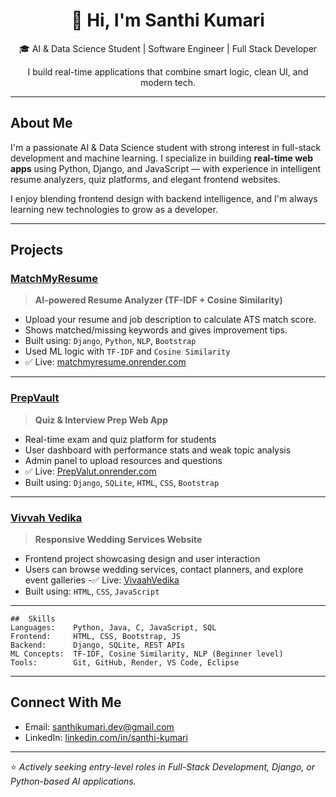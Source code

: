 
<h1 align="center">👋 Hi, I'm Santhi Kumari</h1>
<p align="center">
  🎓 AI & Data Science Student | Software Engineer | Full Stack Developer 
</p>
<p align="center">
  I build real-time applications that combine smart logic, clean UI, and modern tech.
</p>

---

##  About Me

I'm a passionate AI & Data Science student with strong interest in full-stack development and machine learning. I specialize in building **real-time web apps** using Python, Django, and JavaScript — with experience in intelligent resume analyzers, quiz platforms, and elegant frontend websites.

 I enjoy blending frontend design with backend intelligence, and I'm always learning new technologies to grow as a developer.

---

##  Projects

###  [MatchMyResume](https://github.com/santhi1701/MatchMyResume)

>  **AI-powered Resume Analyzer (TF-IDF + Cosine Similarity)**

- Upload your resume and job description to calculate ATS match score.
- Shows matched/missing keywords and gives improvement tips.
- Built using: `Django`, `Python`, `NLP`, `Bootstrap`
- Used ML logic with `TF-IDF` and `Cosine Similarity`
- ✅ Live: [matchmyresume.onrender.com](https://matchmyresume-1.onrender.com)

---

###  [PrepVault](https://github.com/santhi1701/PrepVault)

> **Quiz & Interview Prep Web App**

- Real-time exam and quiz platform for students
- User dashboard with performance stats and weak topic analysis
- Admin panel to upload resources and questions
- ✅ Live: [PrepValut.onrender.com](https://prepvault-q3qz.onrender.com)
- Built using: `Django`, `SQLite`, `HTML`, `CSS`, `Bootstrap`

---

###  [Vivvah Vedika](https://github.com/santhi1701/Vivaah-Vedika)

>  **Responsive Wedding Services Website**

- Frontend project showcasing design and user interaction
- Users can browse wedding services, contact planners, and explore event galleries
-✅ Live: [VivaahVedika](https://santhi1701.github.io/Vivaah-Vedika/)
- Built using: `HTML`, `CSS`, `JavaScript`

---
```text
##  Skills
Languages:    Python, Java, C, JavaScript, SQL
Frontend:     HTML, CSS, Bootstrap, JS
Backend:      Django, SQLite, REST APIs
ML Concepts:  TF-IDF, Cosine Similarity, NLP (Beginner level)
Tools:        Git, GitHub, Render, VS Code, Eclipse
```
---

##  Connect With Me

- Email: [santhikumari.dev@gmail.com](mailto:22kq1a5487aids@gmail.com)
- LinkedIn: [linkedin.com/in/santhi-kumari](https://www.linkedin.com/in/santhikumarimuchu)

---

⭐ *Actively seeking entry-level roles in Full-Stack Development, Django, or Python-based AI applications.*
